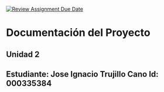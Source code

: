 [![Review Assignment Due Date](https://classroom.github.com/assets/deadline-readme-button-22041afd0340ce965d47ae6ef1cefeee28c7c493a6346c4f15d667ab976d596c.svg)](https://classroom.github.com/a/C5iNLRra)
# Documentación del Proyecto
## Unidad 2

Estudiante:  Jose Ignacio Trujillo Cano
Id:  000335384
---
